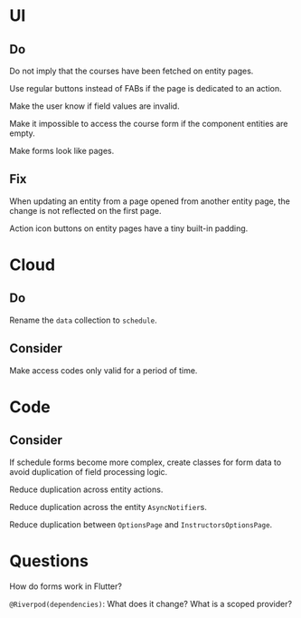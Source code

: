 # UI

## Do

Do not imply that the courses have been fetched on entity pages.

Use regular buttons instead of FABs if the page is dedicated to an action.

Make the user know if field values are invalid.

Make it impossible to access the course form if the component entities are 
empty.

Make forms look like pages.

## Fix

When updating an entity from a page opened from another entity page, the change 
is not reflected on the first page.

Action icon buttons on entity pages have a tiny built-in padding.

# Cloud

## Do

Rename the `data` collection to `schedule`.

## Consider

Make access codes only valid for a period of time.

# Code

## Consider

If schedule forms become more complex, create classes for form data to avoid 
duplication of field processing logic.

Reduce duplication across entity actions.

Reduce duplication across the entity `AsyncNotifier`s.

Reduce duplication between `OptionsPage` and `InstructorsOptionsPage`.

# Questions

How do forms work in Flutter?

`@Riverpod(dependencies)`: What does it change? What is a scoped provider?
